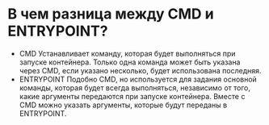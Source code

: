 # В чем разница между CMD и ENTRYPOINT?
- CMD Устанавливает команду, которая будет выполняться при запуске контейнера. Только одна команда может быть указана через CMD, если указано несколько, будет использована последняя.
- ENTRYPOINT Подобно CMD, но используется для задания основной команды, которая будет всегда выполняться, независимо от того, какие аргументы передаются при запуске контейнера. Вместе с CMD можно указать аргументы, которые будут переданы в ENTRYPOINT.
